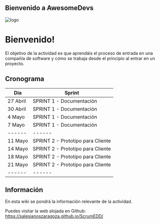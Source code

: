 ## Bienvenido a AwesomeDevs

![logo](https://salesianoszaragoza.github.io/ScrumEDD/logo.png)

 # Bienvenido!
 
El objetivo de la actividad es que aprendáis el proceso de entrada en una compañía de software y cómo se trabaja desde el principio al entrar en un proyecto.

 ## Cronograma
 
| Dia | Sprint |
| ------ | ------ |
| 27 Abril | SPRINT 1 - Documentación |
| 30 Abril | SPRINT 1 - Documentación  |
| 4 Mayo | SPRINT 1 - Documentación  |
| 7 Mayo | SPRINT 1 - Documentación  |
| ------ | ------ |
| 11 Mayo | SPRINT 2 - Prototipo para Cliente  |
| 14 Mayo | SPRINT 2 - Prototipo para Cliente  |
| 18 Mayo |  SPRINT 2 - Prototipo para Cliente  |
| 21 Mayo |  SPRINT 2 - Prototipo para Cliente |
| ------ | ------ |

 ## Información
 
En esta wiki se pondrá la información relevante de la actividad.

Puedes visitar la web alojada en Github: https://salesianoszaragoza.github.io/ScrumEDD/
